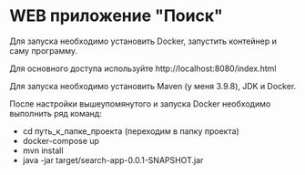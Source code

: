 # WEB приложение "Поиск"
Для запуска необходимо установить Docker, запустить контейнер и саму программу.  

Для основного доступа используйте http://localhost:8080/index.html  

Для запуска необходимо установить Maven (у меня 3.9.8), JDK и Docker.

После настройки вышеупомянутого и запуска Docker необходимо выполнить ряд команд:

- cd путь_к_папке_проекта (переходим в папку проекта)
- docker-compose up
- mvn install
- java -jar target/search-app-0.0.1-SNAPSHOT.jar
